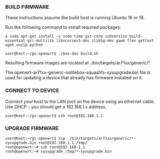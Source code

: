 ### BUILD FIRMWARE

These instructions assume the build host is running Ubuntu 16 or 18.  

Run the following command to install required packages:
```
$ sudo apt-get install -y sudo time git-core subversion build-essential gcc-multilib libncurses5-dev zlib1g-dev gawk flex gettext wget unzip python
```

```
user@host:~/gs-openwrt$ ./bnx-dev-build.sh
```
Resulting firmware images are located at ./bin/targets/ar71xx/generic/*.  

The openwrt-ar71xx-generic-oolitebox-squashfs-sysupgrade.bin file is used for updating a device that already has firmware installed on it.

### CONNECT TO DEVICE
Connect your host to the LAN port on the device using an ethernet cable.  Use DHCP - you should get a 192.168.1.x address.
```
user@host:~/gs-openwrt$ ssh root@192.168.1.1
```

### UPGRADE FIRMWARE
```
user@host:~/gs-openwrt$ scp ./bin/targets/ar71xx/generic/*-sysupgrade.bin root@192.168.1.1:/tmp/
root@openwrt:~# ssh root@192.168.1.1
root@openwrt:~# sysupgrade /tmp/*-sysupgrade.bin
```

